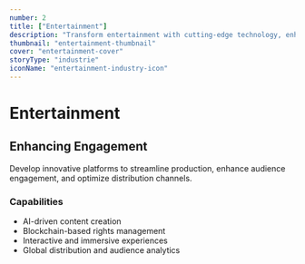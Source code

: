 ```yaml
---
number: 2
title: ["Entertainment"]
description: "Transform entertainment with cutting-edge technology, enhancing user experience, content delivery, and audience engagement."
thumbnail: "entertainment-thumbnail"
cover: "entertainment-cover"
storyType: "industrie"
iconName: "entertainment-industry-icon"
---
```


# Entertainment

## Enhancing Engagement

Develop innovative platforms to streamline production, enhance audience engagement, and optimize distribution channels.

### Capabilities

* AI-driven content creation
* Blockchain-based rights management
* Interactive and immersive experiences
* Global distribution and audience analytics

